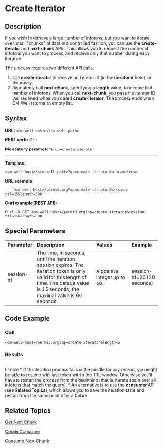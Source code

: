 # Create Iterator

## Description

If you wish to retrieve a large number of infotons, but you want to iterate over small "chunks" of data in a controlled fashion, you can use the **create-iterator** and **next-chunk** APIs. This allows you to request the number of infotons you want to process, and receive only that number during each iteration.

The process requires two different API calls:

1. Call **create-iterator** to receive an iterator ID (in the **iteratorId** field) for the query.
2. Repeatedly call **next-chunk**, specifying a **length** value, to receive that number of infotons. When you call **next-chunk**, you pass the iterator ID you received when you called **create-iterator**. The process ends when CM-Well returns an empty list.

## Syntax

**URL:** ```<cm-well-host>/<cm-well-path>```

**REST verb:** GET

**Mandatory parameters:** ```op=create-iterator```

----------

**Template:**

```
<cm-well-host>/<cm-well-path>?op=create-iterator&<parameters>
```

**URL example:**

```
   `<cm-well-host>/permid.org?op=create-iterator&session-ttl=15&length=500`
```

**Curl example (REST API):**

```
Curl -X GET <cm-well-host>/permid.org?op=create-iterator&session-ttl=15&length=500
```

## Special Parameters

Parameter | Description&nbsp;&nbsp;&nbsp;&nbsp;&nbsp;&nbsp; |  Values&nbsp;&nbsp;&nbsp;&nbsp;&nbsp;&nbsp;&nbsp;&nbsp;&nbsp;&nbsp; | Example
:----------|:-------------|:--------|:---------
session-ttl | The time, in seconds, until the iteration session expires. The iteration token is only valid for this length of time. The default value is 15 seconds; the maximal value is 60 seconds. | A positive integer up to 60. | session-ttl=20 (20 seconds)

## Code Example

### Call

```
<cm-well-host>/permid.org?op=create-iterator&length=5
```

### Results
       
```{"type":"IterationResults","iteratorId":"YWtrYS50Y3A6Ly9jbS13ZWxsLXByb2RAMTAuMjA0LjE3Ny40OjM5MjczL3VzZXIvJHVEaSMtMTEzMjgyNDQ5OA","totalHits":90964672,"infotons":[]}
```

!!! note
	* If the iteration process fails in the middle for any reason, you might be able to resume with last token within the TTL window. Otherwise you'll have to restart the process from the beginning (that is, iterate again over all infotons that match the query).
	* An alternative is to use the **consumer** API (see **Related Topics**), which allows you to save the iteration state and restart from the same point after a failure.

## Related Topics

[Get Next Chunk](API.Stream.GetNextChunk.md)

[Create Consumer](API.Stream.CreateConsumer.md)

[Consume Next Chunk](API.Stream.ConsumeNextChunk.md)




